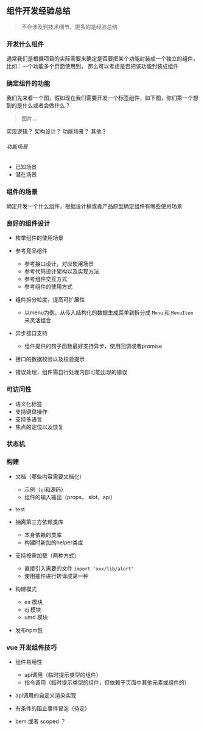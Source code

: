 
## 组件开发经验总结

> 不会涉及到技术细节，更多的是经验总结




### 开发什么组件

通常我们是根据项目的实际需要来确定是否要把某个功能封装成一个独立的组件，比如：一个功能多个页面使用到，
那么可以考虑是否把该功能封装成组件



### 确定组件的功能

我们先来看一个图，假如现在我们需要开发一个标签组件，如下图，你们第一个想到的是什么或者会做什么？

> 图片...

实现逻辑？
架构设计？
功能场景？
其他？

###### 功能场景

* 已知场景
* 潜在场景




### 组件的场景

确定开发一个什么组件，根据设计稿或者产品原型确定组件有哪些使用场景





### 良好的组件设计

* 枚举组件的使用场景

* 参考竞品组件
    - 参考接口设计，对应使用场景
    - 参考代码设计架构以及实现方法
    - 参考组件交互方式
    - 参考组件的使用方式
* 组件拆分粒度，提高可扩展性
    - 以menu为例，从传入结构化的数据生成菜单到拆分成 `Menu` 和 `MenuItem`来灵活组合 
* 异步接口支持
    - 组件提供的钩子函数最好支持异步，使用回调或者promise
* 接口的数据校验以及校验提示
* 错误处理，组件需自行处理内部可能出现的错误



### 可访问性

* 语义化标签
* 支持键盘操作
* 支持多语言
* 焦点的定位以及恢复



### 状态机



### 构建

* 文档（哪些内容需要文档化）
    - 示例（ui和源码）
    - 组件的输入输出（props， slot，api）

* test

* 抽离第三方依赖类库
    - 本身依赖的类库
    - 构建时新加的helper类库

* 支持按需加载（两种方式）
    - 直接引入需要的文件 `import 'xxx/lib/alert'`
    - 使用插件进行转译成第一种

* 构建模式
    - es 模块
    - cj 模块
    - umd 模块

* 发布npm包



### vue 开发组件技巧

* 组件易用性
    - api调用（临时提示类型的组件）
    - 指令调用（临时提示类型的组件，但依赖于页面中其他元素或组件的）

* api调用的自定义渲染实现

* 有条件的阻止事件冒泡（待定）

* bem 或者 scoped ？